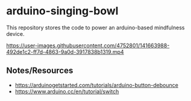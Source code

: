 # arduino-singing-bowl

This repository stores the code to power an arduino-based mindfulness device.

https://user-images.githubusercontent.com/4752801/141663988-492de1c2-ff7d-4863-9a0d-3917838b1319.mp4

## Notes/Resources
* https://arduinogetstarted.com/tutorials/arduino-button-debounce
* https://www.arduino.cc/en/tutorial/switch

